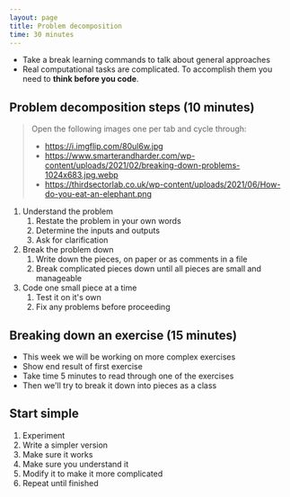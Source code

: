 ```yaml
---
layout: page
title: Problem decomposition
time: 30 minutes
---
```


* Take a break learning commands to talk about general approaches
* Real computational tasks are complicated. To accomplish them you need to
  **think before you code**.

## Problem decomposition steps (10 minutes)

> Open the following images one per tab and cycle through:
> * <https://i.imgflip.com/80ul6w.jpg>
> * <https://www.smarterandharder.com/wp-content/uploads/2021/02/breaking-down-problems-1024x683.jpg.webp>
> * <https://thirdsectorlab.co.uk/wp-content/uploads/2021/06/How-do-you-eat-an-elephant.png>

1. Understand the problem
    1. Restate the problem in your own words
    2. Determine the inputs and outputs
    3. Ask for clarification
2. Break the problem down
    1.  Write down the pieces, on paper or as comments in a file
    2.  Break complicated pieces down until all pieces are small and manageable
3. Code one small piece at a time
    1.  Test it on it's own
    2.  Fix any problems before proceeding

## Breaking down an exercise (15 minutes)

* This week we will be working on more complex exercises
* Show end result of first exercise
* Take time 5 minutes to read through one of the exercises
* Then we'll try to break it down into pieces as a class

## Start simple

1. Experiment
2. Write a simpler version
3. Make sure it works
4. Make sure you understand it
5. Modify it to make it more complicated
6. Repeat until finished
